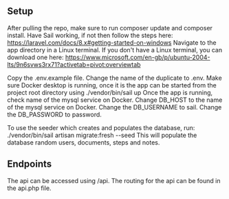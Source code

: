 ## Setup

After pulling the repo, make sure to run composer update and composer install.
Have Sail working, if not then follow the steps here: https://laravel.com/docs/8.x#getting-started-on-windows
Navigate to the app directory in a Linux terminal. If you don't have a Linux terminal, you can download one here: https://www.microsoft.com/en-gb/p/ubuntu-2004-lts/9n6svws3rx71?activetab=pivot:overviewtab

Copy the .env.example file.
Change the name of the duplicate to .env.
Make sure Docker desktop is running, once it is the app can be started from the project root directory using ./vendor/bin/sail up
Once the app is running, check name of the mysql service on Docker.
Change DB_HOST to the name of the mysql service on Docker.
Change the DB_USERNAME to sail.
Change the DB_PASSWORD to password.

To use the seeder which creates and populates the database, run: ./vendor/bin/sail artisan migrate:fresh --seed
This will populate the database random users, documents, steps and notes.

## Endpoints

The api can be accessed using /api.
The routing for the api can be found in the api.php file.
